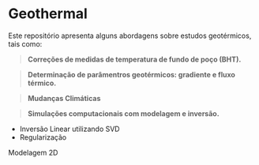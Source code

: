 # Geothermal 

Este repositório apresenta alguns abordagens sobre estudos geotérmicos, tais como: 

>**Correções de medidas de temperatura de fundo de poço (BHT).**

>**Determinação de parâmentros geotérmicos: gradiente e fluxo térmico.**

>**Mudanças Climáticas**

>**Simulações computacionais com modelagem e inversão.**
  + Inversão Linear utilizando SVD
  + Regularização
  
Modelagem 2D
